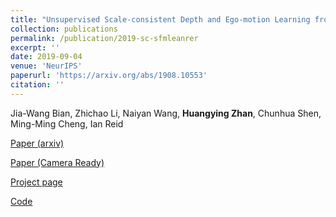 ```yaml
---
title: "Unsupervised Scale-consistent Depth and Ego-motion Learning from Monocular Video"
collection: publications
permalink: /publication/2019-sc-sfmleanrer
excerpt: ''
date: 2019-09-04
venue: 'NeurIPS'
paperurl: 'https://arxiv.org/abs/1908.10553'
citation: ''
---
```


Jia-Wang Bian, Zhichao Li, Naiyan Wang, **Huangying Zhan**, Chunhua Shen, Ming-Ming Cheng, Ian Reid


[Paper (arxiv)](https://arxiv.org/pdf/1908.10553.pdf)

[Paper (Camera Ready)](http://papers.nips.cc/paper/8299-unsupervised-scale-consistent-depth-and-ego-motion-learning-from-monocular-video)

[Project page](https://jwbian.net/sc-sfmlearner)

[Code](https://github.com/JiawangBian/SC-SfMLearner-Release)
